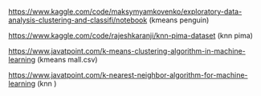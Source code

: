 https://www.kaggle.com/code/maksymyamkovenko/exploratory-data-analysis-clustering-and-classifi/notebook (kmeans penguin)


https://www.kaggle.com/code/rajeshkaranji/knn-pima-dataset (knn pima)


https://www.javatpoint.com/k-means-clustering-algorithm-in-machine-learning (kmeans mall.csv)


https://www.javatpoint.com/k-nearest-neighbor-algorithm-for-machine-learning (knn )

